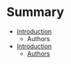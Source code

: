 # Summary

* [Introduction](README.md)
   * Authors
* [Introduction](introduction.md)
   * [Authors](authors.md)

